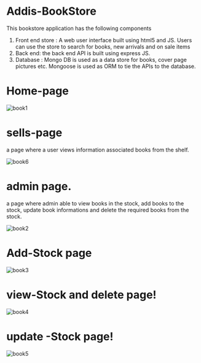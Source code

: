 # Addis-BookStore

This bookstore application has the following components
1. Front end store : A web user interface built using html5 and JS.
   Users can use the store to search for books, new arrivals and on sale items
2. Back end: the back end API is built using express JS.
3. Database : Mongo DB is used as a data store for books, cover page pictures etc. Mongoose is used as ORM to tie the APIs to the database.

#  Home-page
![book1](https://user-images.githubusercontent.com/91279474/162163138-5c733ed6-3e92-44dd-b2ec-57f944731691.png)

# sells-page
a page where a user views information associated books from the shelf.

![book6](https://user-images.githubusercontent.com/91279474/162173474-a7854958-d894-4958-a5a1-cce20a721eae.png)


# admin page.
 a page where admin able to view books in the stock, add books to the stock, update book informations and delete the required books from the stock.

![book2](https://user-images.githubusercontent.com/91279474/162165004-8b631b2a-4bc1-4e30-be60-3d115aa0f5da.png)


# Add-Stock page
![book3](https://user-images.githubusercontent.com/91279474/162164005-8ee7162a-2852-49fb-a618-db7e526017ff.png)


# view-Stock and delete page!

![book4](https://user-images.githubusercontent.com/91279474/162164592-426fdfa0-a3eb-47e8-81d8-6c43021fe234.png)


# update -Stock page!

![book5](https://user-images.githubusercontent.com/91279474/162165073-cff120c8-2632-40a1-bf86-97fce923fe84.png)
